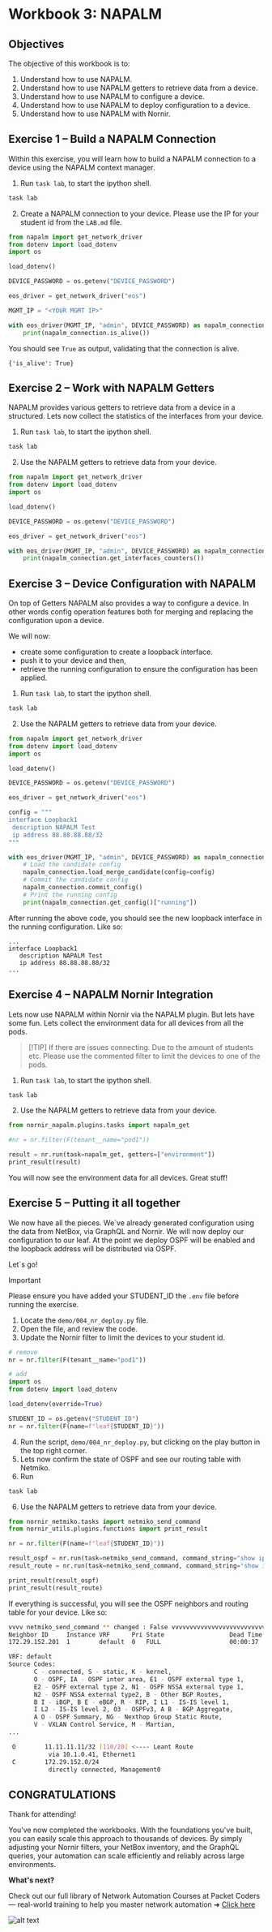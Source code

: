 # Workbook 3: NAPALM

## Objectives

The objective of this workbook is to:
1. Understand how to use NAPALM.
2. Understand how to use NAPALM getters to retrieve data from a device.
3. Understand how to use NAPALM to configure a device.
4. Understand how to use NAPALM to deploy configuration to a device.
5. Understand how to use NAPALM with Nornir.

## Exercise 1 – Build a NAPALM Connection
Within this exercise, you will learn how to build a NAPALM connection to a device using the NAPALM context manager.

1. Run `task lab`, to start the ipython shell.
```bash
task lab
```

2. Create a NAPALM connection to your device. Please use the IP for your student id from the `LAB.md` file.
```python
from napalm import get_network_driver
from dotenv import load_dotenv
import os

load_dotenv()

DEVICE_PASSWORD = os.getenv("DEVICE_PASSWORD")

eos_driver = get_network_driver("eos")

MGMT_IP = "<YOUR MGMT IP>"

with eos_driver(MGMT_IP, "admin", DEVICE_PASSWORD) as napalm_connection:
    print(napalm_connection.is_alive())
```
 
You should see `True` as output, validating that the connection is alive.

```
{'is_alive': True}
```


## Exercise 2 – Work with NAPALM Getters
NAPALM provides various getters to retrieve data from a device in a structured. Lets now collect the statistics of the interfaces from your device.

1. Run `task lab`, to start the ipython shell.
```bash
task lab
```

2. Use the NAPALM getters to retrieve data from your device.
```python
from napalm import get_network_driver
from dotenv import load_dotenv
import os

load_dotenv()

DEVICE_PASSWORD = os.getenv("DEVICE_PASSWORD")

eos_driver = get_network_driver("eos")

with eos_driver(MGMT_IP, "admin", DEVICE_PASSWORD) as napalm_connection:
    print(napalm_connection.get_interfaces_counters())
```

## Exercise 3 – Device Configuration with NAPALM
On top of Getters NAPALM also provides a way to configure a device.
In other words config operation features both for merging and replacing the configuration upon a device.

We will now:
- create some configuration to create a loopback interface.
- push it to your device and then,
- retrieve the running configuration to ensure the configuration has been applied.

1. Run `task lab`, to start the ipython shell.
```bash
task lab
```

2. Use the NAPALM getters to retrieve data from your device.
```python
from napalm import get_network_driver
from dotenv import load_dotenv
import os

load_dotenv()

DEVICE_PASSWORD = os.getenv("DEVICE_PASSWORD")

eos_driver = get_network_driver("eos")

config = """
interface Loopback1
 description NAPALM Test
 ip address 88.88.88.88/32
"""

with eos_driver(MGMT_IP, "admin", DEVICE_PASSWORD) as napalm_connection:
    # Load the candidate config
    napalm_connection.load_merge_candidate(config=config)
    # Commit the candidate config
    napalm_connection.commit_config()
    # Print the running config
    print(napalm_connection.get_config()["running"])
```

After running the above code, you should see the new loopback interface in the running configuration. Like so:

```
...
interface Loopback1
   description NAPALM Test
   ip address 88.88.88.88/32
...
```

## Exercise 4 – NAPALM Nornir Integration
Lets now use NAPALM within Nornir via the NAPALM plugin. But lets have some fun. Lets collect the environment data for all devices from all the pods.

> [!TIP] If there are issues connecting. Due to the amount of students etc. Please use the commented filter to limit the devices to one of the pods.


1. Run `task lab`, to start the ipython shell.
```bash
task lab
```

2. Use the NAPALM getters to retrieve data from your device.
```python
from nornir_napalm.plugins.tasks import napalm_get

#nr = nr.filter(F(tenant__name="pod1"))

result = nr.run(task=napalm_get, getters=["environment"])
print_result(result)
```

You will now see the environment data for all devices. Great stuff!

## Exercise 5 – Putting it all together
We now have all the pieces. We`ve already generated configuration using the data from NetBox, via GraphQL and Nornir. We will now deploy our configuration to our leaf. At the point we deploy OSPF will be enabled and the loopback address will be distributed via OSPF. 

Let`s go!

> [!IMPORTANT]
> Please ensure you have added your STUDENT_ID the `.env` file before running the exercise.


1. Locate the `demo/004_nr_deploy.py` file.
2. Open the file, and review the code.
3. Update the Nornir filter to limit the devices to your student id.

```python
# remove
nr = nr.filter(F(tenant__name="pod1"))

# add
import os
from dotenv import load_dotenv

load_dotenv(override=True)

STUDENT_ID = os.getenv("STUDENT_ID")
nr = nr.filter(F(name=f"leaf{STUDENT_ID}"))
```

4. Run the script, `demo/004_nr_deploy.py`, but clicking on the play button in the top right corner.
5. Lets now confirm the state of OSPF and see our routing table with Netmiko.
6. Run
```bash
task lab
```

6. Use the NAPALM getters to retrieve data from your device.
```python
from nornir_netmiko.tasks import netmiko_send_command
from nornir_utils.plugins.functions import print_result

nr = nr.filter(F(name=f"leaf{STUDENT_ID}"))

result_ospf = nr.run(task=netmiko_send_command, command_string="show ip ospf neighbor")
result_route = nr.run(task=netmiko_send_command, command_string="show ip route")

print_result(result_ospf)
print_result(result_route)
```

If everything is successful, you will see the OSPF neighbors and routing table for your device. Like so:

```bash
vvvv netmiko_send_command ** changed : False vvvvvvvvvvvvvvvvvvvvvvvvvvvvvvvvvvv INFO
Neighbor ID     Instance VRF      Pri State                  Dead Time   Address         Interface
172.29.152.201  1        default  0   FULL                   00:00:37    10.1.0.41       Ethernet1

VRF: default
Source Codes:
       C - connected, S - static, K - kernel,
       O - OSPF, IA - OSPF inter area, E1 - OSPF external type 1,
       E2 - OSPF external type 2, N1 - OSPF NSSA external type 1,
       N2 - OSPF NSSA external type2, B - Other BGP Routes,
       B I - iBGP, B E - eBGP, R - RIP, I L1 - IS-IS level 1,
       I L2 - IS-IS level 2, O3 - OSPFv3, A B - BGP Aggregate,
       A O - OSPF Summary, NG - Nexthop Group Static Route,
       V - VXLAN Control Service, M - Martian,
...

 O        11.11.11.11/32 [110/20] <---- Leant Route
           via 10.1.0.41, Ethernet1
 C        172.29.152.0/24
           directly connected, Management0
```


## CONGRATULATIONS

Thank for attending!

You’ve now completed the workbooks. With the foundations you've built, you can easily scale this approach to thousands of devices. By simply adjusting your Nornir filters, your NetBox inventory, and the GraphQL queries, your automation can scale efficiently and reliably across large environments.

**What's next?**

Check out our full library of Network Automation Courses at Packet Coders — real-world training to help you master network automation ➜ [Click here](https://nebula.packetcoders.io/courses)

![alt text](../assets/courses.png)


